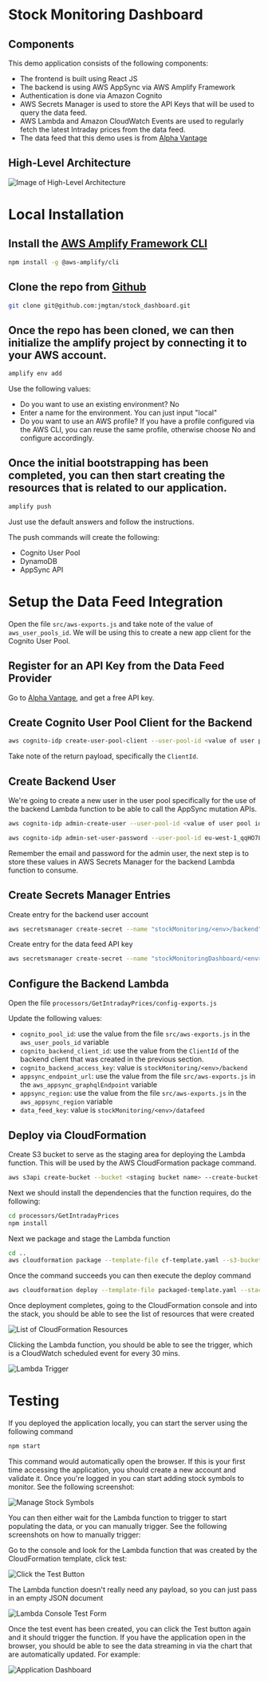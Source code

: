 # Stock Monitoring Dashboard

## Components

This demo application consists of the following components:

* The frontend is built using React JS
* The backend is using AWS AppSync via AWS Amplify Framework
* Authentication is done via Amazon Cognito
* AWS Secrets Manager is used to store the API Keys that will be used to query the data feed.
* AWS Lambda and Amazon CloudWatch Events are used to regularly fetch the latest Intraday prices from the data feed.
* The data feed that this demo uses is from [Alpha Vantage](https://alphavantage.co)

## High-Level Architecture

![Image of High-Level Architecture](doc-images/blog_stock_dashboard.png)

# Local Installation

## Install the [AWS Amplify Framework CLI](https://aws-amplify.github.io/docs/)

```bash
npm install -g @aws-amplify/cli
```

## Clone the repo from [Github](https://github.com/jmgtan/stock_dashboard)

```bash
git clone git@github.com:jmgtan/stock_dashboard.git
```

## Once the repo has been cloned, we can then initialize the amplify project by connecting it to your AWS account.

```bash
amplify env add
```

Use the following values:

* Do you want to use an existing environment? No
* Enter a name for the environment. You can just input "local"
* Do you want to use an AWS profile? If you have a profile configured via the AWS CLI, you can reuse the same profile, otherwise choose No and configure accordingly.

## Once the initial bootstrapping has been completed, you can then start creating the resources that is related to our application.

```bash
amplify push
```

Just use the default answers and follow the instructions.

The push commands will create the following:
* Cognito User Pool
* DynamoDB
* AppSync API

# Setup the Data Feed Integration

Open the file `src/aws-exports.js` and take note of the value of `aws_user_pools_id`. We will be using this to create a new app client for the Cognito User Pool.

## Register for an API Key from the Data Feed Provider

Go to [Alpha Vantage](https://www.alphavantage.co), and get a free API key.

## Create Cognito User Pool Client for the Backend

```bash
aws cognito-idp create-user-pool-client --user-pool-id <value of user pool id> --client-name BackendClient --explicit-auth-flows "ADMIN_NO_SRP_AUTH"
```

Take note of the return payload, specifically the `ClientId`.

## Create Backend User

We're going to create a new user in the user pool specifically for the use of the backend Lambda function to be able to call the AppSync mutation APIs.

```bash
aws cognito-idp admin-create-user --user-pool-id <value of user pool id> --username "<email of new admin user>" --user-attributes=Name=email,Value="<email of new admin user>" --message-action "SUPPRESS"

aws cognito-idp admin-set-user-password --user-pool-id eu-west-1_qqHO7Lr1S --username "<email of new admin user>" --password "<password>" --permanent
```

Remember the email and password for the admin user, the next step is to store these values in AWS Secrets Manager for the backend Lambda function to consume.

## Create Secrets Manager Entries

Create entry for the backend user account

```bash
aws secretsmanager create-secret --name "stockMonitoring/<env>/backend" --secret-string '{"username": "<backend username>", "password": "<backend password>"}'
```

Create entry for the data feed API key

```bash
aws secretsmanager create-secret --name "stockMonitoringDashboard/<env>/datafeed" --secret-string '{"feed_api_key": "<feed api key>"}'
```

## Configure the Backend Lambda

Open the file `processors/GetIntradayPrices/config-exports.js`

Update the following values:

* `cognito_pool_id`: use the value from the file `src/aws-exports.js` in the `aws_user_pools_id` variable
* `cognito_backend_client_id`: use the value from the `ClientId` of the backend client that was created in the previous section.
* `cognito_backend_access_key`: value is `stockMonitoring/<env>/backend`
* `appsync_endpoint_url`: use the value from the file `src/aws-exports.js` in the `aws_appsync_graphqlEndpoint` variable
* `appsync_region`: use the value from the file `src/aws-exports.js` in the `aws_appsync_region` variable
* `data_feed_key`: value is `stockMonitoring/<env>/datafeed`

## Deploy via CloudFormation

Create S3 bucket to serve as the staging area for deploying the Lambda function. This will be used by the AWS CloudFormation package command.

```bash
aws s3api create-bucket --bucket <staging bucket name> --create-bucket-configuration LocationConstraint=eu-west-1
```

Next we should install the dependencies that the function requires, do the following:

```bash
cd processors/GetIntradayPrices
npm install
```

Next we package and stage the Lambda function

```bash
cd ..
aws cloudformation package --template-file cf-template.yaml --s3-bucket <staging bucket name> --output-template-file packaged-template.yaml
```

Once the command succeeds you can then execute the deploy command

```bash
aws cloudformation deploy --template-file packaged-template.yaml --stack-name <stack name> --capabilities CAPABILITY_IAM
```

Once deployment completes, going to the CloudFormation console and into the stack, you should be able to see the list of resources that were created

![List of CloudFormation Resources](doc-images/cf-resources.png)

Clicking the Lambda function, you should be able to see the trigger, which is a CloudWatch scheduled event for every 30 mins.

![Lambda Trigger](doc-images/lambda-trigger.png)

# Testing

If you deployed the application locally, you can start the server using the following command

```bash
npm start
```

This command would automatically open the browser. If this is your first time accessing the application, you should create a new account and validate it. Once you're logged in you can start adding stock symbols to monitor. See the following screenshot:

![Manage Stock Symbols](doc-images/manage-stock-symbols.png)

You can then either wait for the Lambda function to trigger to start populating the data, or you can manually trigger. See the following screenshots on how to manually trigger:

Go to the console and look for the Lambda function that was created by the CloudFormation template, click test:

![Click the Test Button](doc-images/lambda-console-test-btn.png)

The Lambda function doesn't really need any payload, so you can just pass in an empty JSON document

![Lambda Console Test Form](doc-images/lambda-console-test-form.png)

Once the test event has been created, you can click the Test button again and it should trigger the function. If you have the application open in the browser, you should be able to see the data streaming in via the chart that are automatically updated. For example:

![Application Dashboard](doc-images/app-dashboard.png)